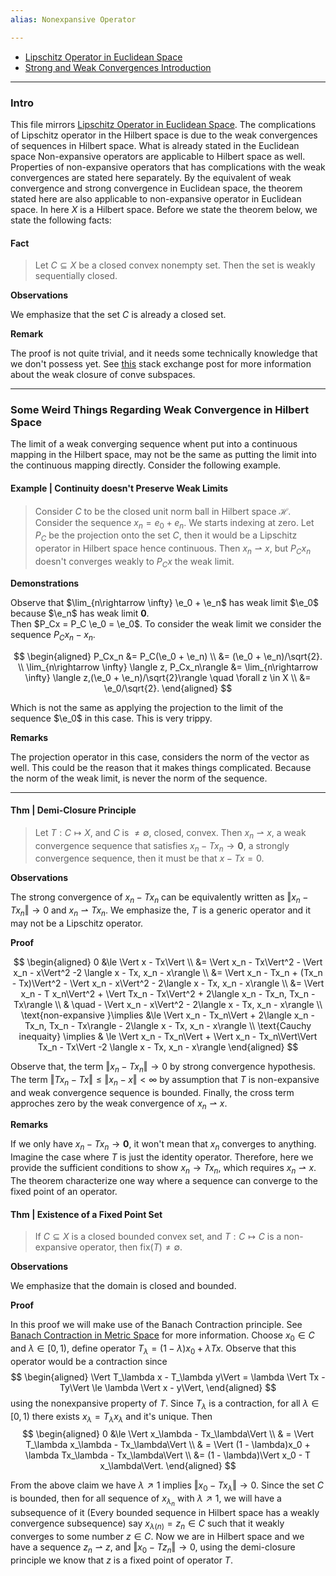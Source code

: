 ```yaml
---
alias: Nonexpansive Operator

---
```

- [Lipschitz Operator in Euclidean Space](Lipschitz%20Operator%20in%20Euclidean%20Space.md)
- [Strong and Weak Convergences Introduction](Strong%20and%20Weak%20Convergences%20Introduction.md)

---
### **Intro**

This file mirrors [Lipschitz Operator in Euclidean Space](Lipschitz%20Operator%20in%20Euclidean%20Space.md). 
The complications of Lipschitz operator in the Hilbert space is due to the weak convergences of sequences in Hilbert space. 
What is already stated in the Euclidean space Non-expansive operators are applicable to Hilbert space as well. 
Properties of non-expansive operators that has complications with the weak convergences are stated here separately. 
By the equivalent of weak convergence and strong convergence in Euclidean space, the theorem stated here are also applicable to non-expansive operator in Euclidean space. 
In here $X$ is a Hilbert space. 
Before we state the theorem below, we state the following facts: 

#### **Fact**
> Let $C\subseteq X$ be a closed convex nonempty set. Then the set is weakly sequentially closed. 


**Observations**

We emphasize that the set $C$ is already a closed set. 

**Remark**

The proof is not quite trivial, and it needs some technically knowledge that we don't possess yet. 
See [this](https://math.stackexchange.com/questions/739168/subspace-of-hilbert-space-is-closed-if-and-only-if-it-is-weakly-closed) stack exchange post for more information about the weak closure of conve subspaces. 

---
### **Some Weird Things Regarding Weak Convergence in Hilbert Space**

The limit of a weak converging sequence whent put into a continuous mapping in the Hilbert space, may not be the same as putting the limit into the continuous mapping directly. 
Consider the following example. 

#### **Example | Continuity doesn't Preserve Weak Limits**
> Consider $C$ to be the closed unit norm ball in Hilbert space $\mathcal H$. 
> Consider the sequence $x_n = e_0 + e_n$. 
> We starts indexing at zero. Let $P_C$ be the projection onto the set $C$, then it would be a Lipschitz operator in Hilbert space hence continuous. 
> Then $x_n \rightharpoonup x$, but $P_Cx_n$ doesn't converges weakly to $P_C x$ the weak limit. 

**Demonstrations**

Observe that $\lim_{n\rightarrow \infty} \e_0 + \e_n$ has weak limit $\e_0$ because $\e_n$ has weak limit $\mathbf 0$.  
Then $P_Cx = P_C \e_0 = \e_0$. 
To consider the weak limit we consider the sequence $P_Cx_n - x_n$. 

$$
\begin{aligned}
    P_Cx_n &= P_C(\e_0 + \e_n)
    \\
    &= (\e_0 + \e_n)/\sqrt{2}. 
    \\
    \lim_{n\rightarrow \infty} \langle z, P_Cx_n\rangle &= 
    \lim_{n\rightarrow \infty} \langle z,(\e_0 + \e_n)/\sqrt{2}\rangle \quad \forall z \in X
    \\
    &= \e_0/\sqrt{2}. 
\end{aligned}
$$

Which is not the same as applying the projection to the limit of the sequence $\e_0$ in this case. 
This is very trippy. 

**Remarks**

The projection operator in this case, considers the norm of the vector as well. 
This could be the reason that it makes things complicated. 
Because the norm of the weak limit, is never the norm of the sequence. 




---
#### **Thm | Demi-Closure Principle**
> Let $T: C \mapsto X$, and $C$ is $\neq \emptyset$, closed, convex. 
> Then $x_n \rightharpoonup x$, a weak convergence sequence that satisfies $x_n - Tx_n \rightarrow \mathbf 0$, a strongly convergence sequence, then it must be that $x - Tx = 0$. 


**Observations**

The strong convergence of $x_n - Tx_n$ can be equivalently written as $\Vert x_n - Tx_n\Vert \rightarrow 0$  and $x_n \rightharpoonup Tx_n$. 
We emphasize the, $T$ is a generic operator and it may not be a Lipschitz operator. 

**Proof**

$$
\begin{aligned}
    0 &\le \Vert x - Tx\Vert
    \\
    &= \Vert x_n - Tx\Vert^2 - \Vert x_n - x\Vert^2 
    -2 \langle  x - Tx, x_n - x\rangle
    \\
    &= \Vert x_n - Tx_n + (Tx_n - Tx)\Vert^2 
    - 
    \Vert x_n - x\Vert^2 - 2\langle  x - Tx, x_n - x\rangle
    \\
    &= 
    \Vert x_n - T x_n\Vert^2 + 
    \Vert Tx_n - Tx\Vert^2 + 2\langle x_n - Tx_n, Tx_n - Tx\rangle
    \\
    & \quad 
    - \Vert x_n - x\Vert^2 - 2\langle x - Tx, x_n - x\rangle
    \\
    \text{non-expansive }\implies &\le 
    \Vert x_n - Tx_n\Vert + 2\langle x_n - Tx_n, Tx_n - Tx\rangle 
    - 2\langle x - Tx, x_n - x\rangle 
    \\
    \text{Cauchy inequaity}
    \implies 
    & \le 
    \Vert x_n - Tx_n\Vert + 
    \Vert x_n - Tx_n\Vert\Vert Tx_n - Tx\Vert 
    -2 \langle x - Tx, x_n - x\rangle
\end{aligned}
$$

Observe that, the term $\Vert x_n - Tx_n\Vert\rightarrow 0$ by strong convergence hypothesis. 
The term $\Vert Tx_n - Tx\Vert \le \Vert x_n - x\Vert < \infty$  by assumption that $T$ is non-expansive and weak convergence sequence is bounded. 
Finally, the cross term approches zero by the weak convergence of $x_n \rightharpoonup x$. 


**Remarks**

If we only have $x_n - Tx_n \rightarrow \mathbf 0$, it won't mean that $x_n$ converges to anything. 
Imagine the case where $T$ is just the identity operator. 
Therefore, here we provide the sufficient conditions to show $x_n \rightarrow T x_n$, which requires $x_n \rightharpoonup x$. 
The theorem characterize one way where a sequence can converge to the fixed point of an operator. 


#### **Thm | Existence of a Fixed Point Set**
> If $C\subseteq X$ is a closed bounded convex set, and $T: C \mapsto C$ is a non-expansive operator, then $\text{fix}(T)\neq \emptyset$. 

**Observations**

We emphasize that the domain is closed and bounded. 

**Proof**

In this proof we will make use of the Banach Contraction principle. See [Banach Contraction in Metric Space](Banach%20Contraction%20in%20Metric%20Space.md) for more information. 
Choose $x_0 \in C$ and $\lambda \in [0, 1)$, define operator $T_\lambda = (1 - \lambda)x_0 + \lambda Tx$. 
Observe that this operator would be a contraction since 
$$
\begin{aligned}
    \Vert T_\lambda x - T_\lambda y\Vert = 
    \lambda \Vert Tx - Ty\Vert \le \lambda \Vert x - y\Vert, 
\end{aligned}
$$
using the nonexpansive property of $T$. 
Since $T_\lambda$ is a contraction, for all $\lambda \in [0, 1)$ there exists $x_\lambda = T_\lambda x_\lambda$ and it's unique. 
Then 
$$
\begin{aligned}
    0 &\le \Vert x_\lambda - Tx_\lambda\Vert
    \\
    & = 
    \Vert T_\lambda x_\lambda - Tx_\lambda\Vert 
    \\
    & = \Vert (1 - \lambda)x_0 + \lambda Tx_\lambda - Tx_\lambda\Vert
    \\
    &= (1 - \lambda)\Vert x_0 - T x_\lambda\Vert. 
\end{aligned}
$$

From the above claim we have $\lambda\nearrow 1$ implies $\Vert x_0 - Tx_\lambda\Vert \rightarrow 0$. 
Since the set $C$ is bounded, then for all sequence of $x_{\lambda_n}$ with $\lambda \nearrow 1$, we will have a subsequence of it (Every bounded sequence in Hilbert space has a weakly convergence subsequence) say $x_{\lambda(n)} = z_n \in C$ such that it weakly converges to some number $z\in C$. 
Now we are in Hilbert space and we have a sequence $z_n \rightharpoonup z$, and $\Vert x_0 - T z_n\Vert \rightarrow 0$, using the demi-closure principle we know that $z$ is a fixed point of operator $T$.

